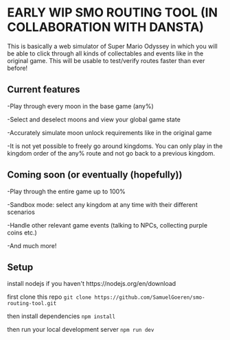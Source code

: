 <h1>EARLY WIP SMO ROUTING TOOL (IN COLLABORATION WITH DANSTA)</h1>

This is basically a web simulator of Super Mario Odyssey in which you will be able to click through all kinds of collectables and events like in the original game.
This will be usable to test/verify routes faster than ever before!

<h2>Current features</h2>

-Play through every moon in the base game (any%)

-Select and deselect moons and view your global game state

-Accurately simulate moon unlock requirements like in the original game

-It is not yet possible to freely go around kingdoms. You can only play in the kingdom order of the any% route and not go back to a previous kingdom.

<h2>Coming soon (or eventually (hopefully))</h2>

-Play through the entire game up to 100%

-Sandbox mode: select any kingdom at any time with their different scenarios

-Handle other relevant game events (talking to NPCs, collecting purple coins etc.)

-And much more!

<h2>Setup</h2>
install nodejs if you haven't
https://nodejs.org/en/download

first clone this repo
`git clone https://github.com/SamuelGoeren/smo-routing-tool.git`

then install dependencies
`npm install`

then run your local development server
`npm run dev`
